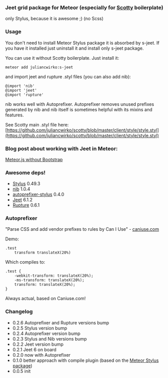 ### Jeet grid package for Meteor (especially for [Scotty](https://github.com/juliancwirko/scotty) boilerplate)

only Stylus, because it is awesome ;) (no Scss)

### Usage

You don't need to install Meteor Stylus package it is absorbed by s-jeet.
If you have it installed just uninstall it and install only s-jeet package.

You can use it without Scotty boilerplate. Just install it:

````meteor add juliancwirko:s-jeet````

and import jeet and rupture .styl files (you can also add nib):

````
@import 'nib'
@import 'jeet'
@import 'rupture'
````
nib works well with Autoprefixer.
Autoprefixer removes unused prefixes generated by nib and nib itself is sometimes helpful with its mixins and features.

See Scotty main .styl file here: [https://github.com/juliancwirko/scotty/blob/master/client/style/style.styl](https://github.com/juliancwirko/scotty/blob/master/client/style/style.styl)

### Blog post about working with Jeet in Meteor:

[Meteor.js without Bootstrap](http://julian.io/meteor-js-without-bootstrap/)

### Awesome deps!

- [Stylus](http://learnboost.github.io/stylus/) 0.49.3
- [nib](http://visionmedia.github.io/nib/) 1.0.4
- [autoprefixer-stylus](https://github.com/jenius/autoprefixer-stylus) 0.4.0
- [Jeet](https://github.com/mojotech/jeet) 6.1.2
- [Rupture](https://github.com/jenius/rupture) 0.6.1

### Autoprefixer

"Parse CSS and add vendor prefixes to rules by Can I Use" - [caniuse.com](http://caniuse.com)

Demo:
````
.test
    transform translateX(20%)
````

Which compiles to:
````
.test {
    -webkit-transform: translateX(20%);
    -ms-transform: translateX(20%);
    transform: translateX(20%);
}
````

Always actual, based on Caniuse.com!


### Changelog

- 0.2.6 Autoprefixer and Rupture versions bump
- 0.2.5 Stylus version bump
- 0.2.4 Autoprefixer version bump
- 0.2.3 Stylus and Nib versions bump
- 0.2.2 Jeet version bump
- 0.2.1 Jeet 6 on board
- 0.2.0 now with Autoprefixer
- 0.1.0 better approach with compile plugin (based on the [Meteor Stylus package](https://github.com/meteor/meteor/tree/devel/packages/stylus))
- 0.0.5 init
